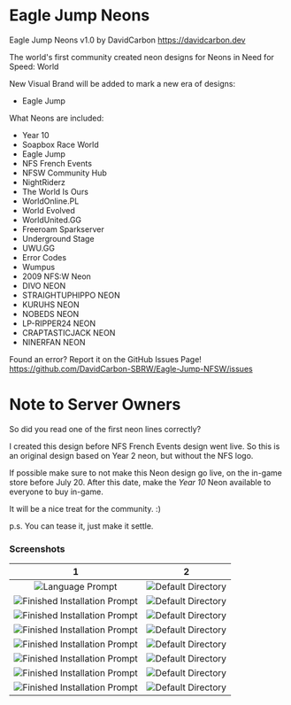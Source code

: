# Eagle Jump Neons

Eagle Jump Neons v1.0
by DavidCarbon
https://davidcarbon.dev

The world's first community created neon designs for Neons in Need for Speed: World

New Visual Brand will be added to mark a new era of designs:
- Eagle Jump

What Neons are included:
- Year 10
- Soapbox Race World
- Eagle Jump
- NFS French Events
- NFSW Community Hub
- NightRiderz
- The World Is Ours
- WorldOnline.PL
- World Evolved
- WorldUnited.GG
- Freeroam Sparkserver
- Underground Stage
- UWU.GG
- Error Codes
- Wumpus
- 2009 NFS:W Neon
- DIVO NEON
- STRAIGHTUPHIPPO NEON
- KURUHS NEON
- NOBEDS NEON
- LP-RIPPER24 NEON
- CRAPTASTICJACK NEON
- NINERFAN NEON

Found an error? Report it on the GitHub Issues Page!
https://github.com/DavidCarbon-SBRW/Eagle-Jump-NFSW/issues

# Note to Server Owners

So did you read one of the first neon lines correctly?

I created this design before NFS French Events design went live. So this is an original design based on Year 2 neon, but without the NFS logo.

If possible make sure to not make this Neon design go live, on the in-game store before July 20. After this date, make the *Year 10* Neon available to everyone to buy in-game.

It will be a nice treat for the community. :)

p.s. You can tease it, just make it settle.

### Screenshots
1             |  2
:-------------------------:|:-------------------------:
![Language Prompt](https://rawcdn.githack.com/DavidCarbon-SBRW/Eagle-Jump-NFSW/383762e113656338b92d9a3b382842f45f7e4fee/Images/store.jpg) | ![Default Directory](https://rawcdn.githack.com/DavidCarbon-SBRW/Eagle-Jump-NFSW/383762e113656338b92d9a3b382842f45f7e4fee/Images/nfsw071.jpg)
![Finished Installation Prompt](https://rawcdn.githack.com/DavidCarbon-SBRW/Eagle-Jump-NFSW/383762e113656338b92d9a3b382842f45f7e4fee/Images/nfsw072.jpg) | ![Default Directory](https://rawcdn.githack.com/DavidCarbon-SBRW/Eagle-Jump-NFSW/383762e113656338b92d9a3b382842f45f7e4fee/Images/nfsw073.jpg)
![Finished Installation Prompt](https://rawcdn.githack.com/DavidCarbon-SBRW/Eagle-Jump-NFSW/383762e113656338b92d9a3b382842f45f7e4fee/Images/nfsw074.jpg) | ![Default Directory](https://rawcdn.githack.com/DavidCarbon-SBRW/Eagle-Jump-NFSW/383762e113656338b92d9a3b382842f45f7e4fee/Images/nfsw075.jpg)
![Finished Installation Prompt](https://rawcdn.githack.com/DavidCarbon-SBRW/Eagle-Jump-NFSW/383762e113656338b92d9a3b382842f45f7e4fee/Images/nfsw076.jpg) | ![Default Directory](https://rawcdn.githack.com/DavidCarbon-SBRW/Eagle-Jump-NFSW/383762e113656338b92d9a3b382842f45f7e4fee/Images/nfsw077.jpg)
![Finished Installation Prompt](https://rawcdn.githack.com/DavidCarbon-SBRW/Eagle-Jump-NFSW/383762e113656338b92d9a3b382842f45f7e4fee/Images/nfsw078.jpg) | ![Default Directory](https://rawcdn.githack.com/DavidCarbon-SBRW/Eagle-Jump-NFSW/383762e113656338b92d9a3b382842f45f7e4fee/Images/nfsw079.jpg)
![Finished Installation Prompt](https://rawcdn.githack.com/DavidCarbon-SBRW/Eagle-Jump-NFSW/383762e113656338b92d9a3b382842f45f7e4fee/Images/nfsw080.jpg) | ![Default Directory](https://rawcdn.githack.com/DavidCarbon-SBRW/Eagle-Jump-NFSW/383762e113656338b92d9a3b382842f45f7e4fee/Images/nfsw081.jpg)
![Finished Installation Prompt](https://rawcdn.githack.com/DavidCarbon-SBRW/Eagle-Jump-NFSW/383762e113656338b92d9a3b382842f45f7e4fee/Images/nfsw082.jpg) | ![Default Directory](https://rawcdn.githack.com/DavidCarbon-SBRW/Eagle-Jump-NFSW/383762e113656338b92d9a3b382842f45f7e4fee/Images/nfsw083.jpg)
![Finished Installation Prompt](https://rawcdn.githack.com/DavidCarbon-SBRW/Eagle-Jump-NFSW/383762e113656338b92d9a3b382842f45f7e4fee/Images/nfsw084.jpg) | ![Default Directory](https://rawcdn.githack.com/DavidCarbon-SBRW/Eagle-Jump-NFSW/383762e113656338b92d9a3b382842f45f7e4fee/Images/nfsw085.jpg)

